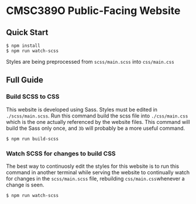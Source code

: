 # CMSC389O Public-Facing Website

## Quick Start

~~~~
$ npm install
$ npm run watch-scss
~~~~

Styles are being preprocessed from `scss/main.scss` into `css/main.css`

## Full Guide

### Build SCSS to CSS

This website is developed using Sass. Styles must be edited in `./scss/main.scss`. Run this command build the scss file into `./css/main.css` which is the one actually referenced by the website files. This command will build the Sass only once, and `3b` will probably be a more useful command.

`$ npm run build-scss`

### Watch SCSS for changes to build CSS

The best way to continuosly edit the styles for this website is to run this command in another terminal while serving the website to continually watch for changes in the `scss/main.scss` file, rebuilding `css/main.css`whenever a change is seen.

`$ npm run watch-scss`
